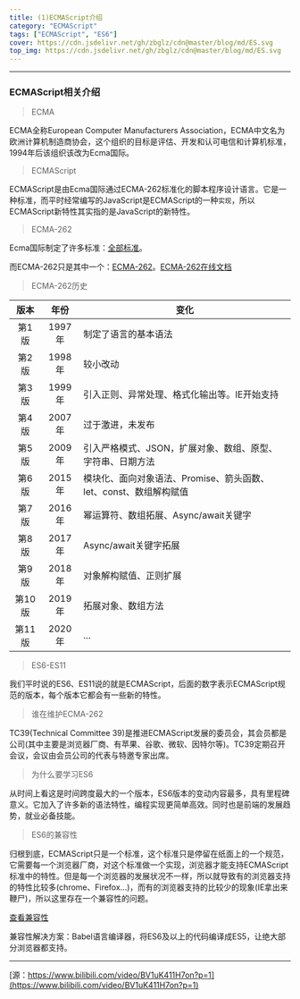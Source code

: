 ```yaml
---
title: (1)ECMAScript介绍
category: "ECMAScript"
tags: ["ECMAScript", "ES6"]
cover: https://cdn.jsdelivr.net/gh/zbglz/cdn@master/blog/md/ES.svg
top_img: https://cdn.jsdelivr.net/gh/zbglz/cdn@master/blog/md/ES.svg
---
```


***

### ECMAScript相关介绍

> ECMA

ECMA全称European Computer Manufacturers Association，ECMA中文名为欧洲计算机制造商协会，这个组织的目标是评估、开发和认可电信和计算机标准，1994年后该组织该改为Ecma国际。

> ECMAScript

ECMAScript是由Ecma国际通过ECMA-262标准化的脚本程序设计语言。它是一种标准，而平时经常编写的JavaScript是ECMAScript的一种`实现`，所以ECMAScript新特性其实指的是JavaScript的新特性。

> ECMA-262

Ecma国际制定了许多标准：[全部标准](https://www.ecma-international.org/publications-and-standards/standards/)。

而ECMA-262只是其中一个：[ECMA-262](https://www.ecma-international.org/publications-and-standards/standards/ecma-262/)。[ECMA-262在线文档](https://262.ecma-international.org/12.0/)

> ECMA-262历史

|  版本  |  年份  | 变化                                                         |
| :----: | :----: | ------------------------------------------------------------ |
| 第1版  | 1997年 | 制定了语言的基本语法                                         |
| 第2版  | 1998年 | 较小改动                                                     |
| 第3版  | 1999年 | 引入正则、异常处理、格式化输出等。IE开始支持                 |
| 第4版  | 2007年 | 过于激进，未发布                                             |
| 第5版  | 2009年 | 引入严格模式、JSON，扩展对象、数组、原型、字符串、日期方法   |
| 第6版  | 2015年 | 模块化、面向对象语法、Promise、箭头函数、let、const、数组解构赋值 |
| 第7版  | 2016年 | 幂运算符、数组拓展、Async/await关键字                        |
| 第8版  | 2017年 | Async/await关键字拓展                                        |
| 第9版  | 2018年 | 对象解构赋值、正则扩展                                       |
| 第10版 | 2019年 | 拓展对象、数组方法                                           |
| 第11版 | 2020年 | ...                                                          |

> ES6-ES11

我们平时说的ES6、ES11说的就是ECMAScript，后面的数字表示ECMAScript规范的版本，每个版本它都会有一些新的特性。

> 谁在维护ECMA-262

TC39(Technical Committee 39)是推进ECMAScript发展的委员会，其会员都是公司(其中主要是浏览器厂商、有苹果、谷歌、微软、因特尔等)。TC39定期召开会议，会议由会员公司的代表与特邀专家出席。

> 为什么要学习ES6

从时间上看这是时间跨度最大的一个版本，ES6版本的变动内容最多，具有里程碑意义。它加入了许多新的语法特性，编程实现更简单高效。同时也是前端的发展趋势，就业必备技能。

> ES6的兼容性

归根到底，ECMAScript只是一个标准，这个标准只是停留在纸面上的一个规范，它需要每一个浏览器厂商，对这个标准做一个实现，浏览器才能支持ECMAScript标准中的特性。但是每一个浏览器的发展状况不一样，所以就导致有的浏览器支持的特性比较多(chrome、Firefox...)，而有的浏览器支持的比较少的现象(IE拿出来鞭尸)，所以这里存在一个兼容性的问题。

[查看兼容性](https://kangax.github.io/compat-table/es6/)

兼容性解决方案：Babel语言编译器，将ES6及以上的代码编译成ES5，让绝大部分浏览器都支持。

***

[源：https://www.bilibili.com/video/BV1uK411H7on?p=1](https://www.bilibili.com/video/BV1uK411H7on?p=1)